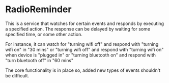 RadioReminder
=============


This is a service that watches for certain events and responds by executing a specified action. The response can be delayed by waiting for some specified time, or some other action.

For instance, it can watch for 
"turning wifi off" and respond with "turning wifi on" in "30 mins"
or
"turning wifi off" and respond with "turning wifi on" when device is "plugged in"
or
"turning bluetooth on" and respond with "turn bluetooth off" in "60 mins"

The core functionality is in place so, added new types of events shouldn't be difficult.
